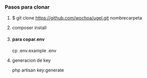 <h3>Pasos para clonar</h3>

1. $ git clone https://github.com/wochoa/ugel.git nombrecarpeta

2. composer install
3. <h4>para copar.env</h4>
   cp .env.example .env
4. generacion de key

    php artisan key:generate
